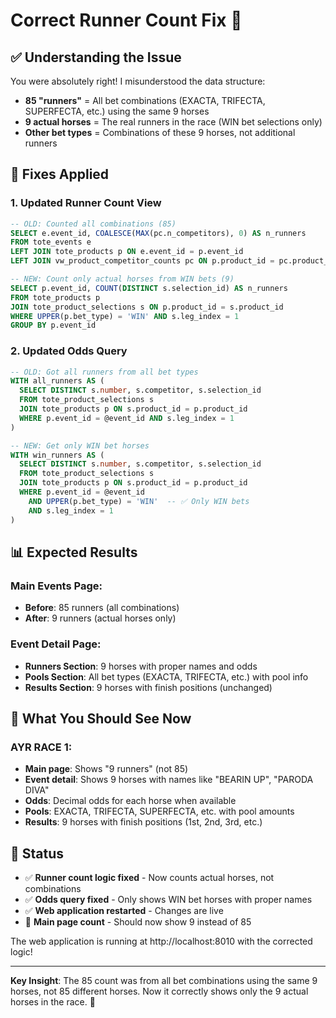 # Correct Runner Count Fix 🏇

## ✅ **Understanding the Issue**

You were absolutely right! I misunderstood the data structure:

- **85 "runners"** = All bet combinations (EXACTA, TRIFECTA, SUPERFECTA, etc.) using the same 9 horses
- **9 actual horses** = The real runners in the race (WIN bet selections only)
- **Other bet types** = Combinations of these 9 horses, not additional runners

## 🔧 **Fixes Applied**

### **1. Updated Runner Count View**
```sql
-- OLD: Counted all combinations (85)
SELECT e.event_id, COALESCE(MAX(pc.n_competitors), 0) AS n_runners
FROM tote_events e
LEFT JOIN tote_products p ON e.event_id = p.event_id
LEFT JOIN vw_product_competitor_counts pc ON p.product_id = pc.product_id

-- NEW: Count only actual horses from WIN bets (9)
SELECT p.event_id, COUNT(DISTINCT s.selection_id) AS n_runners
FROM tote_products p
JOIN tote_product_selections s ON p.product_id = s.product_id
WHERE UPPER(p.bet_type) = 'WIN' AND s.leg_index = 1
GROUP BY p.event_id
```

### **2. Updated Odds Query**
```sql
-- OLD: Got all runners from all bet types
WITH all_runners AS (
  SELECT DISTINCT s.number, s.competitor, s.selection_id
  FROM tote_product_selections s
  JOIN tote_products p ON s.product_id = p.product_id
  WHERE p.event_id = @event_id AND s.leg_index = 1
)

-- NEW: Get only WIN bet horses
WITH win_runners AS (
  SELECT DISTINCT s.number, s.competitor, s.selection_id
  FROM tote_product_selections s
  JOIN tote_products p ON s.product_id = p.product_id
  WHERE p.event_id = @event_id 
    AND UPPER(p.bet_type) = 'WIN'  -- ✅ Only WIN bets
    AND s.leg_index = 1
)
```

## 📊 **Expected Results**

### **Main Events Page:**
- **Before**: 85 runners (all combinations)
- **After**: 9 runners (actual horses only)

### **Event Detail Page:**
- **Runners Section**: 9 horses with proper names and odds
- **Pools Section**: All bet types (EXACTA, TRIFECTA, etc.) with pool info
- **Results Section**: 9 horses with finish positions (unchanged)

## 🎯 **What You Should See Now**

### **AYR RACE 1:**
- **Main page**: Shows "9 runners" (not 85)
- **Event detail**: Shows 9 horses with names like "BEARIN UP", "PARODA DIVA"
- **Odds**: Decimal odds for each horse when available
- **Pools**: EXACTA, TRIFECTA, SUPERFECTA, etc. with pool amounts
- **Results**: 9 horses with finish positions (1st, 2nd, 3rd, etc.)

## 🚀 **Status**

- ✅ **Runner count logic fixed** - Now counts actual horses, not combinations
- ✅ **Odds query fixed** - Only shows WIN bet horses with proper names
- ✅ **Web application restarted** - Changes are live
- 🔄 **Main page count** - Should now show 9 instead of 85

The web application is running at http://localhost:8010 with the corrected logic!

---

**Key Insight**: The 85 count was from all bet combinations using the same 9 horses, not 85 different horses. Now it correctly shows only the 9 actual horses in the race. 🏇
